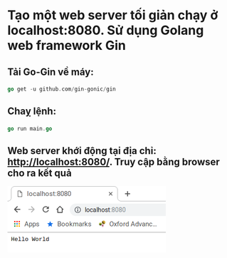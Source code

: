 # Tạo một web server tối giản chạy ở localhost:8080. Sử dụng Golang web framework Gin

## Tải Go-Gin về máy:

```go
go get -u github.com/gin-gonic/gin
```

## Chaỵ lệnh:

```go
go run main.go
```

## Web server khới động tại địa chỉ: [http://localhost:8080/](http://localhost:8080/ "http://localhost:8080/"). Truy cập bằng browser cho ra kết quả

![Hello World](hello-world.png?raw=true "Hello World")
